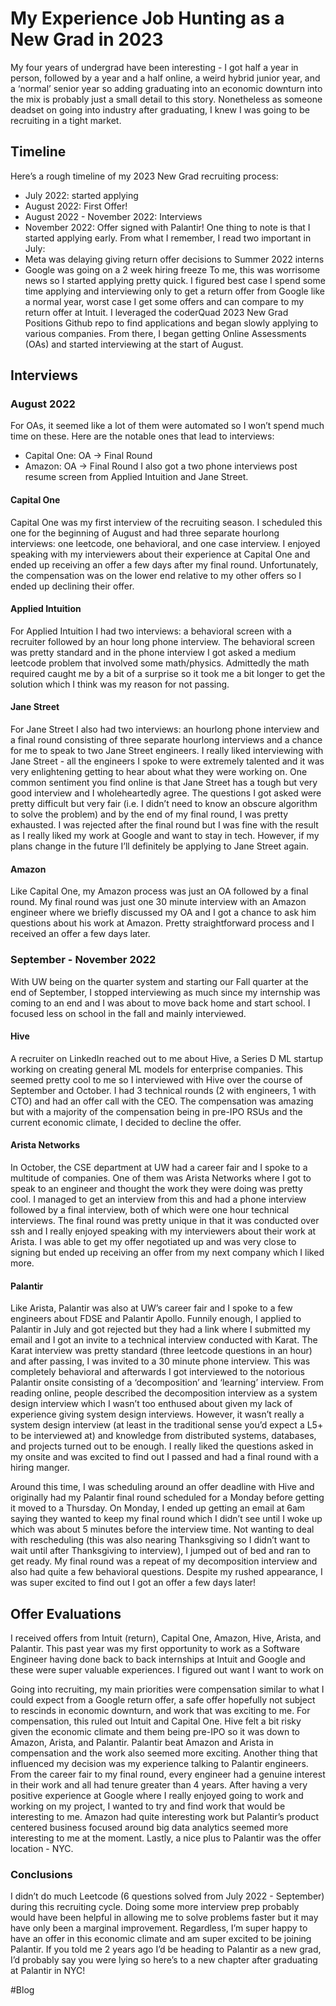 # My Experience Job Hunting as a New Grad in 2023
My four years of undergrad have been interesting - I got half a year in person, followed by a year and a half online, a weird hybrid junior year, and a ‘normal’ senior year so adding graduating into an economic downturn into the mix is probably just a small detail to this story. Nonetheless as someone deadset on going into industry after graduating, I knew I was going to be recruiting in a tight market.

## Timeline
Here’s a rough timeline of my 2023 New Grad recruiting process:
* July 2022: started applying
* August 2022: First Offer!
* August 2022 - November 2022: Interviews
* November 2022: Offer signed with Palantir!
One thing to note is that I started applying early. From what I remember, I read two important in July:
* Meta was delaying giving return offer decisions to Summer 2022 interns
* Google was going on a 2 week hiring freeze
To me, this was worrisome news so I started applying pretty quick. I figured best case I spend some time applying and interviewing only to get a return offer from Google like a normal year, worst case I get some offers and can compare to my return offer at Intuit. I leveraged the coderQuad 2023 New Grad Positions Github repo to find applications and began slowly applying to various companies. From there, I began getting Online Assessments (OAs) and started interviewing at the start of August.

## Interviews
### August 2022
For OAs, it seemed like a lot of them were automated so I won’t spend much time on these. Here are the notable ones that lead to interviews:
* Capital One: OA -> Final Round
* Amazon: OA -> Final Round
I also got a two phone interviews post resume screen from Applied Intuition and Jane Street. 

#### Capital One
Capital One was my first interview of the recruiting season. I scheduled this one for the beginning of August and had three separate hourlong interviews: one leetcode, one behavioral, and one case interview. I enjoyed speaking with my interviewers about their experience at Capital One and ended up receiving an offer a few days after my final round. Unfortunately, the compensation was on the lower end relative to my other offers so I ended up declining their offer.

#### Applied Intuition
For Applied Intuition I had two interviews: a behavioral screen with a recruiter followed by an hour long phone interview. The behavioral screen was pretty standard and in the phone interview I got asked a medium leetcode problem that involved some math/physics. Admittedly the math required caught me by a bit of a surprise so it took me a bit longer to get the solution which I think was my reason for not passing.

#### Jane Street
For Jane Street I also had two interviews: an hourlong phone interview and a final round consisting of three separate hourlong interviews and a chance for me to speak to two Jane Street engineers. I really liked interviewing with Jane Street - all the engineers I spoke to were extremely talented and it was very enlightening getting to hear about what they were working on. One common sentiment you find online is that Jane Street has a tough but very good interview and I wholeheartedly agree. The questions I got asked were pretty difficult but very fair (i.e. I didn’t need to know an obscure algorithm to solve the problem) and by the end of my final round, I was pretty exhausted. I was rejected after the final round but I was fine with the result as I really liked my work at Google and want to stay in tech. However, if my plans change in the future I’ll definitely be applying to Jane Street again.

#### Amazon
Like Capital One, my Amazon process was just an OA followed by a final round. My final round was just one 30 minute interview with an Amazon engineer where we briefly discussed my OA and I got a chance to ask him questions about his work at Amazon. Pretty straightforward process and I received an offer a few days later.

### September - November 2022
With UW being on the quarter system and starting our Fall quarter at the end of September, I stopped interviewing as much since my internship was coming to an end and I was about to move back home and start school. I focused less on school in the fall and mainly interviewed.

#### Hive
A recruiter on LinkedIn reached out to me about Hive, a Series D ML startup working on creating general ML models for enterprise companies. This seemed pretty cool to me so I interviewed with Hive over the course of September and October. I had 3 technical rounds (2 with engineers, 1 with CTO) and had an offer call with the CEO. The compensation was amazing but with a majority of the compensation being in pre-IPO RSUs and the current economic climate, I decided to decline the offer.

#### Arista Networks
In October, the CSE department at UW had a career fair and I spoke to a multitude of companies. One of them was Arista Networks where I got to speak to an engineer and thought the work they were doing was pretty cool. I managed to get an interview from this and had a phone interview followed by a final interview, both of which were one hour technical interviews. The final round was pretty unique in that it was conducted over ssh and I really enjoyed speaking with my interviewers about their work at Arista. I was able to get my offer negotiated up and was very close to signing but ended up receiving an offer from my next company which I liked more. 

#### Palantir
Like Arista, Palantir was also at UW’s career fair and I spoke to a few engineers about FDSE and Palantir Apollo. Funnily enough, I applied to Palantir in July and got rejected but they had a link where I submitted my email and I got an invite to a technical interview conducted with Karat. The Karat interview was pretty standard (three leetcode questions in an hour) and after passing, I was invited to a 30 minute phone interview. This was completely behavioral and afterwards I got interviewed to the notorious Palantir onsite consisting of a ‘decomposition’ and ‘learning’ interview. From reading online, people described the decomposition interview as a system design interview which I wasn’t too enthused about given my lack of experience giving system design interviews. However, it wasn’t really a system design interview (at least in the traditional sense you’d expect a L5+ to be interviewed at) and knowledge from distributed systems, databases, and projects turned out to be enough.  I really liked the questions asked in my onsite and was excited to find out I passed and had a final round with a hiring manger.

Around this time, I was scheduling around an offer deadline with Hive and originally had my Palantir final round scheduled for a Monday before getting it moved to a Thursday. On Monday, I ended up getting an email at 6am saying they wanted to keep my final round which I didn’t see until I woke up which was about 5 minutes before the interview time. Not wanting to deal with rescheduling (this was also nearing Thanksgiving so I didn’t want to wait until after Thanksgiving to interview), I jumped out of bed and ran to get ready. My final round was a repeat of my decomposition interview and also had quite a few behavioral questions. Despite my rushed appearance, I was super excited to find out I got an offer a few days later! 


## Offer Evaluations
I received offers from Intuit (return), Capital One, Amazon, Hive, Arista, and Palantir. This past year was my first opportunity to work as a Software Engineer having done back to back internships at Intuit and Google and these were super valuable experiences. I figured out want I want to work on 

Going into recruiting, my main priorities were compensation similar to what I could expect from a Google return offer, a safe offer hopefully not subject to rescinds in economic downturn, and work that was exciting to me. For compensation, this ruled out Intuit and Capital One. Hive felt a bit risky given the economic climate and them being pre-IPO so it was down to Amazon, Arista, and Palantir. Palantir beat Amazon and Arista in compensation and the work also seemed more exciting. Another thing that influenced my decision was my experience talking to Palantir engineers. From the career fair to my final round, every engineer had a genuine interest in their work and all had tenure greater than 4 years. After having a very positive experience at Google where I really enjoyed going to work and working on my project, I wanted to try and find work that would be interesting to me. Amazon had quite interesting work but Palantir’s product centered business focused around big data analytics seemed more interesting to me at the moment. Lastly, a nice plus to Palantir was the offer location - NYC.

### Conclusions
I didn’t do much Leetcode (6 questions solved from July 2022 - September) during this recruiting cycle. Doing some more interview prep probably would have been helpful in allowing me to solve problems faster but it may have only been a marginal improvement. Regardless, I’m super happy to have an offer in this economic climate and am super excited to be joining Palantir. If you told me 2 years ago I’d be heading to Palantir as a new grad, I’d probably say you were lying so here’s to a new chapter after graduating at Palantir in NYC!

#Blog